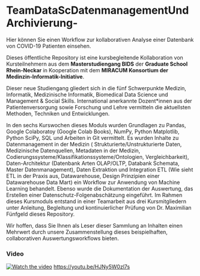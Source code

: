 # TeamDataScDatenmanagementUndArchivierung-

Hier können Sie einen Workflow zur kollaborativen Analyse einer Datenbank von COVID-19 Patienten einsehen. 

Dieses öffentliche Repository ist eine kursbegleitende Kollaboration von Kursteilnehmern aus dem **Masterstudiengang BIDS** der **Graduate School Rhein-Neckar** in Kooperation mit dem **MIRACUM Konsortium der Medinzin-Informatik-Initiative**. 

Dieser neue Studiengang gliedert sich in die fünf Schwerpunkte Medizin, Informatik, Medizinische Informatik, Biomedical Data Science und Management & Social Skills. International anerkannte Dozent*innen aus der Patientenversorgung sowie Forschung und Lehre vermitteln die aktuellsten Methoden, Techniken und Entwicklungen.

In den sechs Kurswochen dieses Moduls wurden Grundlagen zu Pandas, Google Colaboratoy (Google Colab Books), NumPy, Python Matplotlib, Python SciPy, SQL und Arbeiten in Git vermittelt. Es wurden Inhalte zu Datenmanagement in der Medizin ( Strukturierte/Unstrukturierte Daten, Medizinische Datenquellen, Metadaten in der Medizin, Codierungssysteme/Klassifikationssysteme/Ontologien, Vergleichbarkeit), Daten-Architektur (Datenbank Arten OLAP/OLTP, Databank Schemata, Master Datenmanagement), Daten Extraktion und Integration ETL (Wie sieht ETL in der Praxis aus, Datawarehouse, Design Prinzipien einer Datawarehouse Data Mart) ein Workflow zur Anwendung von Machine Learning behandelt. Ebenso wurde die Dokumentation der Auswertung, das Erstellen einer Datenschutz-Folgenabschätzung eingeführt. Im Rahmen dieses Kursmoduls entstand in einer Teamarbeit aus drei Kursmitgliedern unter Anleitung, Begleitung und kontinuierlicher Prüfung von Dr. Maximilian Fünfgeld dieses Repository.

Wir hoffen, dass Sie Ihnen als Leser dieser Sammlung an Inhalten einen Mehrwert durch unsere Zusammenstellung dieses beispielhaften, collaborativen Auswertungsworkflows bieten. 

### Video
[![Watch the video](https://img.youtube.com/vi/HJNy5W0zl7s/maxresdefault.jpg)](https://youtu.be/HJNy5W0zl7s)
https://youtu.be/HJNy5W0zl7s
